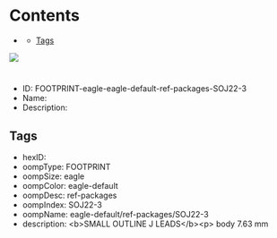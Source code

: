 



Contents
========

* [](#)
	* [Tags](#tags)
  
![][im]
# 

- ID: FOOTPRINT-eagle-eagle-default-ref-packages-SOJ22-3
- Name: 
- Description: 

## Tags

- hexID: 
- oompType: FOOTPRINT
- oompSize: eagle
- oompColor: eagle-default
- oompDesc: ref-packages
- oompIndex: SOJ22-3
- oompName: eagle-default/ref-packages/SOJ22-3
- description: &lt;b&gt;SMALL OUTLINE J LEADS&lt;/b&gt;&lt;p&gt;&#xD;
body 7.63 mm



[im]: image.png
